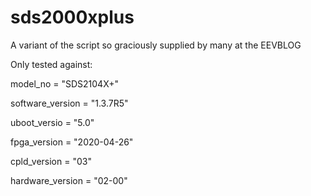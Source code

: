 # sds2000xplus

A variant of the script so graciously supplied by many at the EEVBLOG

Only tested against:

model_no = "SDS2104X+"

software_version = "1.3.7R5"

uboot_versio = "5.0"

fpga_version = "2020-04-26"

cpld_version = "03"

hardware_version = "02-00"
